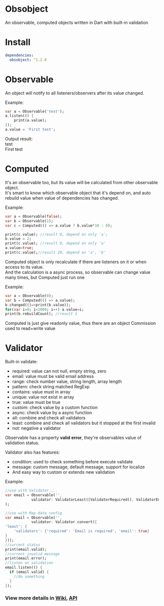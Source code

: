 # Obsobject

An observable, computed objects written in Dart with built-in validation

# Install

```yaml
dependencies:
  obsobject: ^1.2.0
```

# Observable

An object will notify to all listeners/observers after its value changed.

Example:

```dart
var a = Observable('test');
a.listen(() {
    print(a.value);
});
a.value = 'First test';
```

Output result:  
test  
First test

# Computed

It's an observable too, but its value will be calculated from other observable object.  
It's smart to know which observable object that it's depend on, and auto rebuild value when value of dependencies has changed.

Example:

```dart
var a = Observable(false);
var b = Observable(1);
var c = Computed(() => a.value ? b.value*10 : 0);

print(c.value); //result 0, depend on only 'a';
b.value = 2;
print(c.value); //result 0, depend on only 'a'
a.value=true;
print(c.value);//result 20, depend on 'a', 'b'
```

Computed object is only recalculate if there are listeners on it or when access to its value.  
And the calculation is a async process, so observable can change value many times, but Computed just run one

Example:

```dart
var a = Observable(0);
var b = Computed(() => a.value);
b.changed(()=>print(b.value));
for(var i=0; i<1000; i++) a.value=i;
print(b.rebuildCount); //result 1
```

Computed is just give readonly value, thus there are an object Commission used to read+write value

# Validator

Built-in validate:

- required: value can not null, empty string, zero
- email: value must be valid email address
- range: check number value, string length, array length
- pattern: check string matched RegExp
- contains: value must in array
- unique: value not exist in array
- true: value must be true
- custom: check value by a custom function
- async: check value by a async function
- all: combine and check all validators
- least: combine and check all validators but it stopped at the first invalid
- not: negative a validator

Observable has a property **valid** **error**, they're observables value of validation status.

Validator also has features:

- condition: used to check something before execute validate
- message: custom message, default message, support for localize
- And easy way to custom or extends new validation

Example:

```dart
//use with Validator....
var email = Observable('',
            validator: ValidatorLeast([ValidatorRequired(), ValidatorEmail()])
);

//use with Map data config
var email = Observable('',
            validator: Validator.convert({
'least': {
    'validators': {'required': 'Email is required', 'email': true}
}
}));
//current status
print(email.valid);
//current invalid message
print(email.error);
//listen on validation
email.listen(() {
  if (email.valid) {
    //do something
  }
});
```

### View more details in [Wiki](https://github.com/hientrung/dart-observable/wiki), [API](https://pub.dev/documentation/obsobject/latest/)
